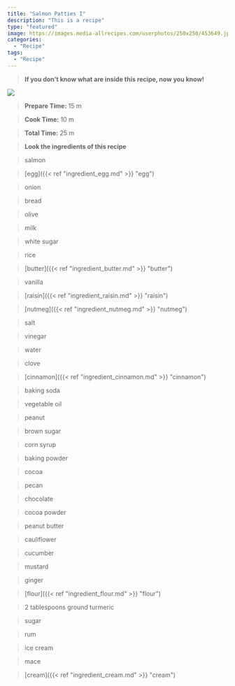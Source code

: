 ```yaml
---
title: "Salmon Patties I"
description: "This is a recipe"
type: "featured"
image: https://images.media-allrecipes.com/userphotos/250x250/453649.jpg
categories: 
  - "Recipe"
tags: 
  - "Recipe"
---
```



>**If you don't know what are inside this recipe, now you know!**

![](../images/Recipes-Banner.jpg)
> **Prepare Time:** 15 m


> **Cook Time:** 10 m


> **Total Time:** 25 m

> **Look the ingredients of this recipe**

> salmon

> [egg]({{< ref "ingredient_egg.md" >}} "egg")

> onion

> bread

> olive

> milk

> white sugar

> rice

> [butter]({{< ref "ingredient_butter.md" >}} "butter")

> vanilla

> [raisin]({{< ref "ingredient_raisin.md" >}} "raisin")

> [nutmeg]({{< ref "ingredient_nutmeg.md" >}} "nutmeg")

> salt

> vinegar

> water

> clove

> [cinnamon]({{< ref "ingredient_cinnamon.md" >}} "cinnamon")

> baking soda

> vegetable oil

> peanut

> brown sugar

> corn syrup

> baking powder

> cocoa

> pecan

> chocolate

> cocoa powder

> peanut butter

> cauliflower

> cucumber

> mustard

> ginger

> [flour]({{< ref "ingredient_flour.md" >}} "flour")

> 2 tablespoons ground turmeric

> sugar

> rum

> ice cream

> mace

> [cream]({{< ref "ingredient_cream.md" >}} "cream")

